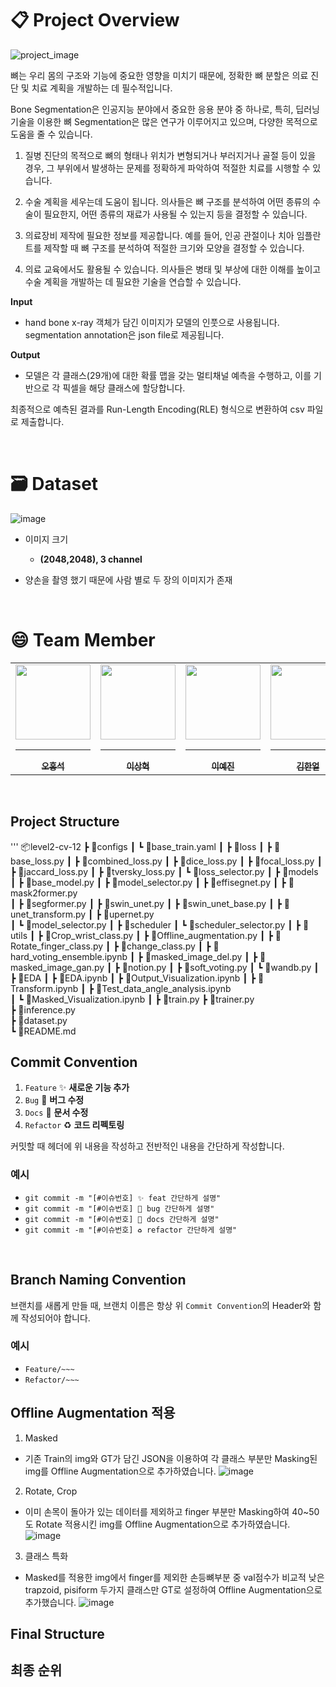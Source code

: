 # 📋 Project Overview


![project_image](https://github.com/user-attachments/assets/8b7c2877-efae-4e3b-895e-8415705ac748)

뼈는 우리 몸의 구조와 기능에 중요한 영향을 미치기 때문에, 정확한 뼈 분할은 의료 진단 및 치료 계획을 개발하는 데 필수적입니다.

Bone Segmentation은 인공지능 분야에서 중요한 응용 분야 중 하나로, 특히, 딥러닝 기술을 이용한 뼈 Segmentation은 많은 연구가 이루어지고 있으며, 다양한 목적으로 도움을 줄 수 있습니다.

1. 질병 진단의 목적으로 뼈의 형태나 위치가 변형되거나 부러지거나 골절 등이 있을 경우, 그 부위에서 발생하는 문제를 정확하게 파악하여 적절한 치료를 시행할 수 있습니다.

2. 수술 계획을 세우는데 도움이 됩니다. 의사들은 뼈 구조를 분석하여 어떤 종류의 수술이 필요한지, 어떤 종류의 재료가 사용될 수 있는지 등을 결정할 수 있습니다.

3. 의료장비 제작에 필요한 정보를 제공합니다. 예를 들어, 인공 관절이나 치아 임플란트를 제작할 때 뼈 구조를 분석하여 적절한 크기와 모양을 결정할 수 있습니다.

4. 의료 교육에서도 활용될 수 있습니다. 의사들은 병태 및 부상에 대한 이해를 높이고 수술 계획을 개발하는 데 필요한 기술을 연습할 수 있습니다.

**Input**

- hand bone x-ray 객체가 담긴 이미지가 모델의 인풋으로 사용됩니다. segmentation annotation은 json file로 제공됩니다.

**Output**

- 모델은 각 클래스(29개)에 대한 확률 맵을 갖는 멀티채널 예측을 수행하고, 이를 기반으로 각 픽셀을 해당 클래스에 할당합니다.

최종적으로 예측된 결과를 Run-Length Encoding(RLE) 형식으로 변환하여 csv 파일로 제출합니다.

<br/>

# 🗃️ Dataset

![image](https://github.com/user-attachments/assets/c2a3a918-6594-4493-8d39-b9c1d0cd8202)

- 이미지 크기
  - **(2048,2048), 3 channel**

- 양손을 촬영 했기 때문에 사람 별로 두 장의 이미지가 존재

<br/>

# 😄 Team Member

<!-- <table align="center">
    <tr align="center">
        <td><img src="https://github.com/user-attachments/assets/655258d1-43fd-4db7-a3fb-0d5a37c45774" width="140" height="140"></td>
        <td><img src="https://github.com/user-attachments/assets/1ec21af7-8c04-4e99-9922-4275e56516c4" width="140" height="140"></td>
        <td><img src="https://github.com/user-attachments/assets/f8ce149b-06dd-466b-ba16-83523e3f1abe" width="140" height="140"></td>
        <td><img src="https://github.com/user-attachments/assets/406da993-6556-4238-ab22-74239c870aaa" width="140" height="140"></td>
        <td><img src="https://github.com/user-attachments/assets/3bedb72c-bf6b-4feb-b486-3232e2363406" width="140" height="140"></td>
        <td><img src="https://github.com/user-attachments/assets/86ce3850-aa0a-4564-ba35-65c1af08c85f" width="140" height="140"></td>
    </tr>
    <tr align="center">
        <td><a href="https://github.com/lkl4502" target="_blank">오홍석</a></td>
        <td><a href="https://github.com/lexxsh" target="_blank">이상혁</a></td>
        <td><a href="https://github.com/yejin-s9" target="_blank">이예진</a></td>
        <td><a href="https://github.com/Haneol-Kijm" target="_blank">김한얼</a></td>
        <td><a href="https://github.com/PGSammy" target="_blank">조재만</a></td>
        <td><a href="https://github.com/oweixx" target="_blank">방민혁</a></td>
    </tr>
    <tr align="center">
        <td>T7208</td>
        <td>T7221</td>
        <td>T7225</td>
        <td>T7138</td>
        <td>T7253</td>
        <td>T7158</td>
    </tr>
</table> -->
<div align="center">
<table>
  <tr>
    <td align="center">
      <a href="https://github.com/lkl4502">
        <img src="https://stages.ai/_next/image?url=https%3A%2F%2Faistages-api-public-prod.s3.amazonaws.com%2Fapp%2FUsers%2F00004010%2Fuser_image.png&w=1920&q=75" width="120px" height="120px" alt=""/>
        <hr />
        <sub><b>오홍석</b></sub><br />
      </a>
    </td>
    <td align="center">
      <a href="https://github.com/lexxsh">
        <img src="https://stages.ai/_next/image?url=https%3A%2F%2Faistages-api-public-prod.s3.amazonaws.com%2Fapp%2FUsers%2F00003808%2Fuser_image.png&w=1920&q=75" width="120px" height="120px" alt=""/>
        <hr />
        <sub><b>이상혁</b></sub><br />
      </a>
    </td>
    <td align="center">
      <a href="https://github.com/yejin-s9">
        <img src="https://stages.ai/_next/image?url=https%3A%2F%2Faistages-api-public-prod.s3.amazonaws.com%2Fapp%2FUsers%2F00003955%2Fuser_image.png&w=1920&q=75" width="120px" height="120px" alt=""/>
        <hr />
        <sub><b>이예진</b></sub><br />
      </a>
    </td>
    <td align="center">
      <a href="https://github.com/Haneol-Kijm">
        <img src="https://stages.ai/_next/image?url=https%3A%2F%2Faistages-api-public-prod.s3.amazonaws.com%2Fapp%2FUsers%2F00003793%2Fuser_image.png&w=1920&q=75" width="120px" height="120px" alt=""/>
        <hr />
        <sub><b>김한얼</b></sub><br />
      </a>
    </td>
    <td align="center">
      <a href="https://github.com/PGSammy">
        <img src="https://stages.ai/_next/image?url=https%3A%2F%2Faistages-api-public-prod.s3.amazonaws.com%2Fapp%2FUsers%2F00004034%2Fuser_image.png&w=1920&q=75" width="120px" height="120px" alt=""/>
        <hr />
        <sub><b>조재만</b></sub><br />
      </a>
    </td>
        <td align="center">
      <a href="https://github.com/oweixx">
        <img src="https://stages.ai/_next/image?url=https%3A%2F%2Faistages-api-public-prod.s3.amazonaws.com%2Fapp%2FUsers%2F00004034%2Fuser_image.png&w=1920&q=75" width="120px" height="120px" alt=""/>
        <hr />
        <sub><b>방민혁</b></sub><br />
      </a>
    </td>
  </tr>
</table>
</div>

<br />

## Project Structure
'''
📦level2-cv-12
 ┣ 📂configs
 ┃ ┗ 📜base_train.yaml
 ┃
 ┣ 📂loss
 ┃ ┣ 📜base_loss.py
 ┃ ┣ 📜combined_loss.py
 ┃ ┣ 📜dice_loss.py
 ┃ ┣ 📜focal_loss.py
 ┃ ┣ 📜jaccard_loss.py
 ┃ ┣ 📜tversky_loss.py
 ┃ ┗ 📜loss_selector.py
 ┃
 ┣ 📂models
 ┃ ┣ 📜base_model.py
 ┃ ┣ 📜model_selector.py
 ┃ ┣ 📜effisegnet.py
 ┃ ┣ 📜mask2former.py  
 ┃ ┣ 📜segformer.py
 ┃ ┣ 📜swin_unet.py
 ┃ ┣ 📜swin_unet_base.py
 ┃ ┣ 📜unet_transform.py
 ┃ ┣ 📜upernet.py         
 ┃ ┗ 📜model_selector.py
 ┃
 ┣ 📂scheduler
 ┃ ┗ 📜scheduler_selector.py
 ┃
 ┣ 📂utils
 ┃ ┣ 📜Crop_wrist_class.py
 ┃ ┣ 📜Offline_augmentation.py
 ┃ ┣ 📜Rotate_finger_class.py
 ┃ ┣ 📜change_class.py
 ┃ ┣ 📜hard_voting_ensemble.ipynb
 ┃ ┣ 📜masked_image_del.py
 ┃ ┣ 📜masked_image_gan.py
 ┃ ┣ 📜notion.py
 ┃ ┣ 📜soft_voting.py
 ┃ ┗ 📜wandb.py
 ┃
 ┣ 📂EDA
 ┃ ┣ 📜EDA.ipynb
 ┃ ┣ 📜Output_Visualization.ipynb
 ┃ ┣ 📜Transform.ipynb 
 ┃ ┣ 📜Test_data_angle_analysis.ipynb  
 ┃ ┗ 📜Masked_Visualization.ipynb
 ┃
 ┣ 📜train.py
 ┣ 📜trainer.py                      
 ┣ 📜inference.py                   
 ┣ 📜dataset.py             
 ┗ 📜README.md

## Commit Convention
1. `Feature` ✨ **새로운 기능 추가**
2. `Bug` 🐛 **버그 수정**
3. `Docs` 📝 **문서 수정**
4. `Refactor` ♻️ **코드 리펙토링**

커밋할 때 헤더에 위 내용을 작성하고 전반적인 내용을 간단하게 작성합니다.

### 예시

- `git commit -m "[#이슈번호] ✨ feat 간단하게 설명" `
- `git commit -m "[#이슈번호] 🐛 bug 간단하게 설명"`
- `git commit -m "[#이슈번호] 📝 docs 간단하게 설명" `
- `git commit -m "[#이슈번호] ♻️ refactor 간단하게 설명" `

<br/>

## Branch Naming Convention

브랜치를 새롭게 만들 때, 브랜치 이름은 항상 위 `Commit Convention`의 Header와 함께 작성되어야 합니다.

### 예시

- `Feature/~~~`
- `Refactor/~~~`

## Offline Augmentation 적용

1. Masked
- 기존 Train의 img와 GT가 담긴 JSON을 이용하여 각 클래스 부분만 Masking된 img를 Offline Augmentation으로 추가하였습니다.
![image](https://github.com/user-attachments/assets/529d822e-a0e4-494a-8ace-c4ac4950fb1b)

2. Rotate, Crop
- 이미 손목이 돌아가 있는 데이터를 제외하고 finger 부분만 Masking하여 40~50도 Rotate 적용시킨 img를 Offline Augmentation으로 추가하였습니다.
![image](https://github.com/user-attachments/assets/d0e2434d-c0b7-4be3-a8f8-0cd5f873e933)

3. 클래스 특화
- Masked를 적용한 img에서 finger를 제외한 손등뼈부분 중 val점수가 비교적 낮은 trapzoid, pisiform 두가지 클래스만 GT로 설정하여 Offline Augmentation으로 추가했습니다.
![image](https://github.com/user-attachments/assets/c5f44439-54a7-4b19-a047-402c3d6e9241)

## Final Structure












## 최종 순위